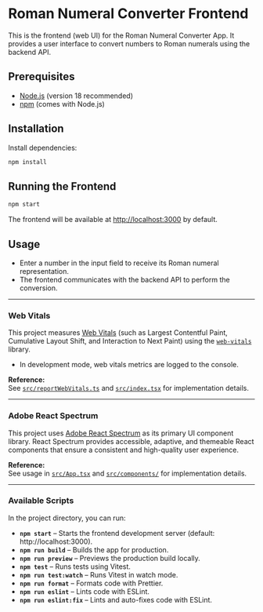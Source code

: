 # Roman Numeral Converter Frontend

This is the frontend (web UI) for the Roman Numeral Converter App. It provides a user interface to convert numbers to Roman numerals using the backend API.

## Prerequisites

- [Node.js](https://nodejs.org/) (version 18 recommended)
- [npm](https://www.npmjs.com/) (comes with Node.js)

## Installation

Install dependencies:

```bash
npm install
```

## Running the Frontend

```bash
npm start
```

The frontend will be available at [http://localhost:3000](http://localhost:3000) by default.

## Usage

- Enter a number in the input field to receive its Roman numeral representation.
- The frontend communicates with the backend API to perform the conversion.

---

### Web Vitals

This project measures [Web Vitals](https://web.dev/vitals/) (such as Largest Contentful Paint, Cumulative Layout Shift, and Interaction to Next Paint) using the [`web-vitals`](https://www.npmjs.com/package/web-vitals) library.

- In development mode, web vitals metrics are logged to the console.

**Reference:**  
See [`src/reportWebVitals.ts`](./src/reportWebVitals.ts) and [`src/index.tsx`](./src/index.tsx) for implementation details.

---

### Adobe React Spectrum

This project uses [Adobe React Spectrum](https://react-spectrum.adobe.com/) as its primary UI component library. React Spectrum provides accessible, adaptive, and themeable React components that ensure a consistent and high-quality user experience.

**Reference:**  
See usage in [`src/App.tsx`](./src/App.tsx) and [`src/components/`](./src/components/) for implementation details.

---

### Available Scripts

In the project directory, you can run:

- **`npm start`** – Starts the frontend development server (default: http://localhost:3000).
- **`npm run build`** – Builds the app for production.
- **`npm run preview`** – Previews the production build locally.
- **`npm test`** – Runs tests using Vitest.
- **`npm run test:watch`** – Runs Vitest in watch mode.
- **`npm run format`** – Formats code with Prettier.
- **`npm run eslint`** – Lints code with ESLint.
- **`npm run eslint:fix`** – Lints and auto-fixes code with ESLint.

